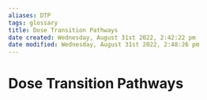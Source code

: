 ```yaml
---
aliases: DTP
tags: glossary 
title: Dose Transition Pathways
date created: Wednesday, August 31st 2022, 2:42:22 pm
date modified: Wednesday, August 31st 2022, 2:48:26 pm
---
```

# Dose Transition Pathways
